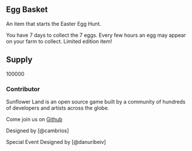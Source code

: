 ## Egg Basket

An item that starts the Easter Egg Hunt.

You have 7 days to collect the 7 eggs. Every few hours an egg may appear on your farm to collect. Limited edition item!

## Supply

100000


### Contributor

Sunflower Land is an open source game built by a community of hundreds of developers and artists across the globe.

Come join us on [Github](https://github.com/sunflower-land/sunflower-land)

Designed by [@cambrios]

Special Event Designed by [@danuribeiv]
